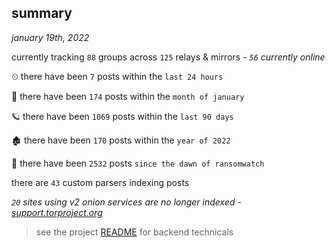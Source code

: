 
## summary
_january 19th, 2022_

currently tracking `88` groups across `125` relays & mirrors - _`56` currently online_

⏲ there have been `7` posts within the `last 24 hours`

🦈 there have been `174` posts within the `month of january`

🪐 there have been `1069` posts within the `last 90 days`

🏚 there have been `170` posts within the `year of 2022`

🦕 there have been `2532` posts `since the dawn of ransomwatch`

there are `43` custom parsers indexing posts

_`20` sites using v2 onion services are no longer indexed - [support.torproject.org](https://support.torproject.org/onionservices/v2-deprecation/)_

> see the project [README](https://github.com/thetanz/ransomwatch#ransomwatch--) for backend technicals
